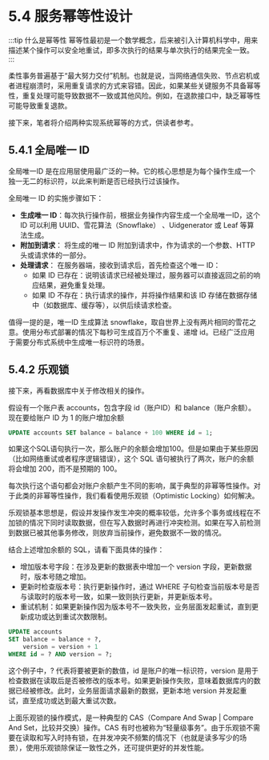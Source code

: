 # 5.4 服务幂等性设计

:::tip 什么是幂等性
幂等性最初是一个数学概念，后来被引入计算机科学中，用来描述某个操作可以安全地重试，即多次执行的结果与单次执行的结果完全一致。
:::

柔性事务普遍基于“最大努力交付”机制。也就是说，当网络通信失败、节点宕机或者进程崩溃时，采用重复请求的方式来容错。因此，如果某些关键服务不具备幂等性，重复处理可能导致数据不一致或其他风险。例如，在退款接口中，缺乏幂等性可能导致重复退款。

接下来，笔者将介绍两种实现系统幂等的方式，供读者参考。

## 5.4.1 全局唯一 ID

全局唯一ID 是在应用层使用最广泛的一种。它的核心思想是为每个操作生成一个独一无二的标识符，以此来判断是否已经执行过该操作。

全局唯一 ID 的实施步骤如下：

- **生成唯一 ID**：每次执行操作前，根据业务操作内容生成一个全局唯一ID，这个 ID 可以利用 UUID、雪花算法（Snowflake）
、Uidgenerator 或 Leaf 等算法生成。
- **附加到请求**： 将生成的唯一 ID 附加到请求中，作为请求的一个参数、HTTP 头或请求体的一部分。
- **处理请求**： 在服务器端，接收到请求后，首先检查这个唯一 ID：
	- 如果 ID 已存在：说明该请求已经被处理过，服务器可以直接返回之前的响应结果，避免重复处理。
	- 如果 ID 不存在：执行请求的操作，并将操作结果和该 ID 存储在数据存储中（如数据库、缓存等），以供后续请求检查。

值得一提的是，唯一ID 生成算法 snowflake，取自世界上没有两片相同的雪花之意。使用分布式部署的情况下每秒可生成百万个不重复、递增 id。已经广泛应用于需要分布式系统中生成唯一标识符的场景。

## 5.4.2 乐观锁

接下来，再看数据库中关于修改相关的操作。

假设有一个账户表 accounts，包含字段 id（账户ID）和 balance（账户余额）。现在要给账户 ID 为 1 的账户增加余额

```sql
UPDATE accounts SET balance = balance + 100 WHERE id = 1;
```
如果这个SQL语句执行一次，那么账户的余额会增加100。但是如果由于某些原因（比如网络重试或者程序逻辑错误），这个 SQL 语句被执行了两次，账户的余额将会增加 200，而不是预期的 100。

每次执行这个语句都会对账户余额产生不同的影响，属于典型的非幂等性操作。对于此类的非幂等性操作，我们看看使用乐观锁（Optimistic Locking）如何解决。

乐观锁基本思想是，假设并发操作发生冲突的概率较低，允许多个事务或线程在不加锁的情况下同时读取数据，但在写入数据时再进行冲突检测。如果在写入前检测到数据已被其他事务修改，则放弃当前操作，避免数据不一致的情况。

结合上述增加余额的 SQL，请看下面具体的操作：

- 增加版本号字段：在涉及更新的数据表中增加一个 version 字段，更新数据时，版本号随之增加。
- 更新时检查版本号：执行更新操作时，通过 WHERE 子句检查当前版本号是否与读取时的版本号一致，如果一致则执行更新，并更新版本号。
- 重试机制：如果更新操作因为版本号不一致失败，业务层面发起重试，直到更新成功或达到重试次数限制。


```sql
UPDATE accounts 
SET balance = balance + ?, 
    version = version + 1 
WHERE id = ? AND version = ?;
```

这个例子中，? 代表将要被更新的数值，id 是账户的唯一标识符，version 是用于检查数据在读取后是否被修改的版本号。如果更新操作失败，意味着数据库内的数据已经被修改。此时，业务层面请求最新的数据，更新本地 version 并发起重试，直至成功或达到最大重试次数。

上面乐观锁的操作模式，是一种典型的 CAS（Compare And Swap | Compare And Set，比较并交换）操作。CAS 有时也被称为“轻量级事务”。由于乐观锁不需要在读取和写入时持有锁，在并发冲突不频繁的情况下（也就是读多写少的场景），使用乐观锁除保证一致性之外，还可提供更好的并发性能。

